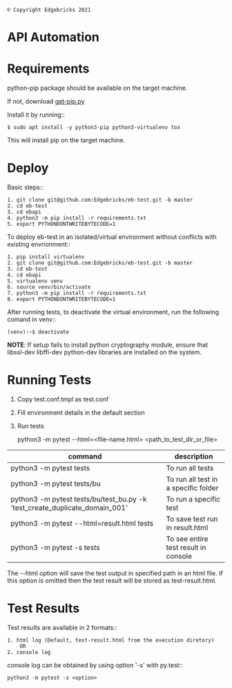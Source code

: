     © Copyright Edgebricks 2021

API Automation
==============
Requirements
============
python-pip package should be available on the target machine.

If not, download [get-pip.py](https://bootstrap.pypa.io/get-pip.py)

Install it by running::

    $ sudo apt install -y python3-pip python3-virtualenv tox

This will install pip on the target machine.

Deploy
======
Basic steps::

    1. git clone git@github.com:Edgebricks/eb-test.git -b master
    2. cd eb-test
    3. cd ebapi
    4. python3 -m pip install -r requirements.txt
    5. export PYTHONDONTWRITEBYTECODE=1

To deploy eb-test in an isolated/virtual environment without conflicts with existing envrionment::

    1. pip install virtualenv
    2. git clone git@github.com:Edgebricks/eb-test.git -b master
    3. cd eb-test
    4. cd ebapi
    5. virtualenv venv
    6. source venv/bin/activate
    7. python3 -m pip install -r requirements.txt
    8. export PYTHONDONTWRITEBYTECODE=1

After running tests, to deactivate the virtual environment, run the following comand in venv::

    (venv):~$ deactivate

**NOTE**: If setup fails to install python cryptography module, ensure that libssl-dev libffi-dev python-dev libraries are installed on the system.

Running Tests
=============
1. Copy test.conf.tmpl as test.conf
2. Fill environment details in the default section
3. Run tests

    python3 -m pytest --html=<file-name.html> <options> <path_to_test_dir_or_file>

| command | description |
| ------- | ----------- |
| python3 -m pytest tests | To run all tests |
| python3 -m pytest tests/bu | To run all test in a specific folder |
| python3 -m pytest tests/bu/test_bu.py -k 'test_create_duplicate_domain_001' | To run a specific test |
| python3 -m pytest --html=result.html tests | To save test run in result.html |
| python3 -m pytest -s tests | To see entire test result in console |

The --html option will save the test output in specified path in an html file.
If this option is omitted then the test result will be stored as test-result.html.

Test Results
============
Test results are available in 2 formats::

    1. html log (Default, test-result.html from the execution diretory)
        OR
    2. console log

console log can be obtained by using option '-s' with py.test::

    python3 -m pytest -s <option>
